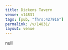 ```yaml
---
title: Dickens Tavern
venue: v14831
tags: [pub, "fhrs:427916"]
permalink: /v/14831/
layout: venue
---
```

null
